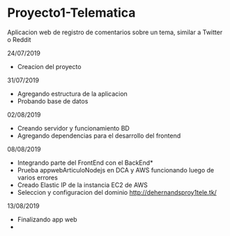 # Proyecto1-Telematica
Aplicacion web de registro de comentarios sobre un tema, similar a Twitter o Reddit

24/07/2019 
- Creacion del proyecto

31/07/2019 
- Agregando estructura de la aplicacion
- Probando base de datos

02/08/2019 
- Creando servidor y funcionamiento BD
- Agregando dependencias para el desarrollo del frontend

08/08/2019 
- Integrando parte del FrontEnd con el BackEnd*
- Prueba appwebArticuloNodejs en DCA y AWS funcionando luego de varios errores
- Creado Elastic IP de la instancia EC2 de AWS
- Seleccion y configuracion del dominio http://dehernandsproy1tele.tk/

13/08/2019 
- Finalizando app web 
- 
